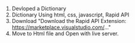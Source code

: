 1. Devloped a Dictionary 
2. Dictionary Using html, css, javascript, Rapid API
3. Download "Download the Rapid API Extension: https://marketplace.visualstudio.com/..."
4. Move to Html file and Open with live server.
